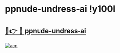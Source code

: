 # ppnude-undress-ai !y100l

# <h2><a href="https://nnf3cn.esa.edu.pl?title=ppnude-undress-ai&ref=y100l">🔗👉 🔴 ppnude-undress-ai</a></h2>

[![acn](https://github.com/user-attachments/assets/0f9c940e-d8b0-45ae-aac7-cd30a18b3e1c)](https://nnf3cn.esa.edu.pl?title=ppnude-undress-ai&ref=y100l)

